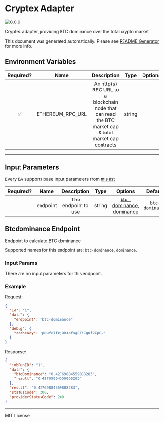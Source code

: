 # Cryptex Adapter

![0.0.6](https://img.shields.io/github/package-json/v/smartcontractkit/external-adapters-js?filename=packages/sources/cryptex/package.json)

Cryptex adapter, providing BTC dominance over the total crypto market

This document was generated automatically. Please see [README Generator](../../scripts#readme-generator) for more info.

## Environment Variables

| Required? |       Name       |                                              Description                                              |  Type  | Options | Default |
| :-------: | :--------------: | :---------------------------------------------------------------------------------------------------: | :----: | :-----: | :-----: |
|    ✅     | ETHEREUM_RPC_URL | An http(s) RPC URL to a blockchain node that can read the BTC market cap & total market cap contracts | string |         |         |

---

## Input Parameters

Every EA supports base input parameters from [this list](../../core/bootstrap#base-input-parameters)

| Required? |   Name   |     Description     |  Type  |                                   Options                                    |     Default     |
| :-------: | :------: | :-----------------: | :----: | :--------------------------------------------------------------------------: | :-------------: |
|           | endpoint | The endpoint to use | string | [btc-dominance](#btcdominance-endpoint), [dominance](#btcdominance-endpoint) | `btc-dominance` |

## Btcdominance Endpoint

Endpoint to calculate BTC dominance

Supported names for this endpoint are: `btc-dominance`, `dominance`.

### Input Params

There are no input parameters for this endpoint.

### Example

Request:

```json
{
  "id": "1",
  "data": {
    "endpoint": "btc-dominance"
  },
  "debug": {
    "cacheKey": "pNufeTfzjBR4afsgETdEgOf2EpE="
  }
}
```

Response:

```json
{
  "jobRunID": "1",
  "data": {
    "btcDominance": "0.42769884559808283",
    "result": "0.42769884559808283"
  },
  "result": "0.42769884559808283",
  "statusCode": 200,
  "providerStatusCode": 200
}
```

---

MIT License
